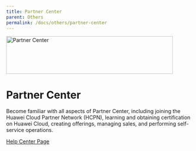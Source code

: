 ```yaml
---
title: Partner Center
parent: Others
permalink: /docs/others/partner-center
---
```


<img width="450px" height="102px" src="https://console-static.huaweicloud.com/static/authui/20210202115135/public/custom/images/logo-en.svg" alt="Partner Center">

# Partner Center

Become familiar with all aspects of Partner Center, including joining the Huawei Cloud Partner Network (HCPN), learning and obtaining certification on Huawei Cloud, creating offerings, managing sales, and performing self-service operations.

[Help Center Page](https://support.huaweicloud.com/intl/en-us/bpconsole/index.html)


